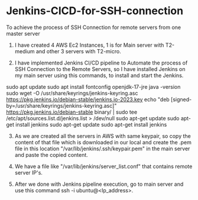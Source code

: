 # Jenkins-CICD-for-SSH-connection

To achieve the process of SSH Connection for remote servers from one master server

1. I have created 4 AWS Ec2 Instances, 1 is for Main server with T2-medium and other 3 servers with T2-micro.

2. I have implemented Jenkins CI/CD pipeline to Automate the process of SSH Connection to the Remote Servers, so I have installed Jenkins on my main server using this commands, to install and start the Jenkins.

sudo apt update
sudo apt install fontconfig openjdk-17-jre
java -version
sudo wget -O /usr/share/keyrings/jenkins-keyring.asc \
  https://pkg.jenkins.io/debian-stable/jenkins.io-2023.key
echo "deb [signed-by=/usr/share/keyrings/jenkins-keyring.asc]" \
  https://pkg.jenkins.io/debian-stable binary/ | sudo tee \
  /etc/apt/sources.list.d/jenkins.list > /dev/null
sudo apt-get update
sudo apt-get install jenkins
sudo apt-get update
sudo apt-get install jenkins

3. As we are created all the servers in AWS with same keypair, so copy the content of that file which is downloaded in our local and create the .pem file in this location "/var/lib/jenkins/.ssh/keypair.pem" in the main server and paste the copied content.

4. We have a file like "/var/lib/jenkins/server_list.conf" that contains remote server IP's.

5. After we done with Jenkins pipeline execution, go to main server and use this command 
ssh -i <path of the SSH private file> ubuntu@<Ip_address>.
